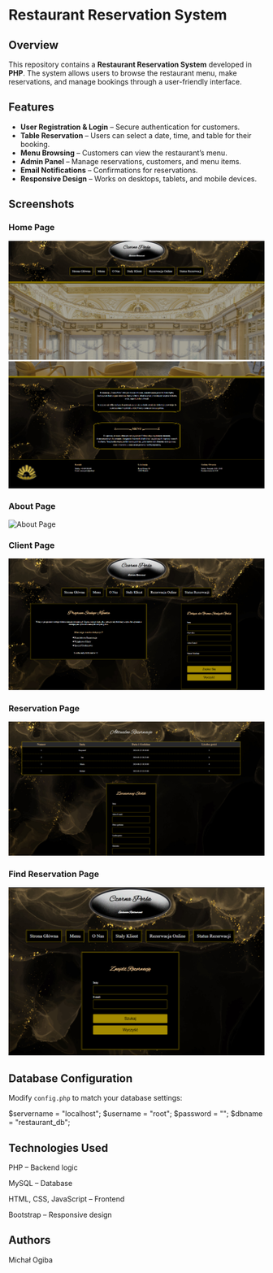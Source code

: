 # Restaurant Reservation System

## Overview

This repository contains a **Restaurant Reservation System** developed in **PHP**. The system allows users to browse the restaurant menu, make reservations, and manage bookings through a user-friendly interface.

## Features

- **User Registration & Login** – Secure authentication for customers.
- **Table Reservation** – Users can select a date, time, and table for their booking.
- **Menu Browsing** – Customers can view the restaurant’s menu.
- **Admin Panel** – Manage reservations, customers, and menu items.
- **Email Notifications** – Confirmations for reservations.
- **Responsive Design** – Works on desktops, tablets, and mobile devices.

## Screenshots

### Home Page  
![Home Page](home1.png)
![Home Page](home2.png)

### About Page  
![About Page](about.png)

### Client Page  
![Client Page](client.png)

### Reservation Page  
![Reservation Page](reservation.png)

### Find Reservation Page  
![Find Page](findres.png)

## Database Configuration

Modify `config.php` to match your database settings:

$servername = "localhost";
$username = "root";
$password = "";
$dbname = "restaurant_db";



## Technologies Used

PHP – Backend logic

MySQL – Database

HTML, CSS, JavaScript – Frontend

Bootstrap – Responsive design

## Authors

Michał Ogiba

